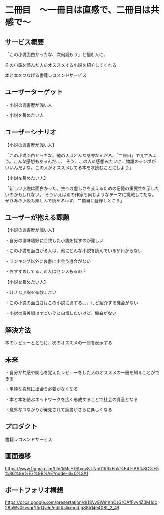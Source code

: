 # 二冊目　〜一冊目は直感で、二冊目は共感で〜

## サービス概要
「この小説面白かったな、次何読もう」と悩む人に、

その小説を読んだ人のオススメする小説を紹介してくれる、

本と本をつなげる書籍レコメンドサービス

## ユーザーターゲット
・小説の読書歴が浅い人

・小説を薦めたい人

## ユーザーシナリオ
【小説の読書歴が浅い人】

「この小説面白かったな。他の人はどんな感想なんだろ。「二冊目」で見てみよう。こんな感想もあるんだ、、、
そう、この人の感想みたいに、物語のテンポがいいんだよな。この人がオススメしてる本を次読むことにしよう」

【小説を薦めたい人】

「新しい小説は面白かった。生への虚しさを支えるための記憶の重要性を示したいのかもしれない。
そういえば別の作家も同じようなテーマに挑戦してたな。ぜひあの小説も楽しんで読めるはず。二冊目に登録しとこう」

## ユーザーが抱える課題
【小説の読書歴が浅い人】

・自分の趣味嗜好に合致した小説を探すのが難しい

・この小説を面白がる人は、他にどんな小説を読んでいるかわからない

・ランキング以外に良書に出会う機会がない

・おすすめしてるこの人はセンスあるの？

【小説を薦めたい人】

・好きな小説を布教したい

・この小説の面白さはこの小説に通ずる、、、けど紹介する機会がない

・小説の審美眼はすごいぞと自慢したいけど、機会がない

## 解決方法
本のレビューとともに、次のオススメの一冊を表示する

## 未来
・自分が共感や関心を覚えたレビューをした人のオススメの一冊を知ることができる

・単純な感想に出会う必要がなくなる

・本と本を結ぶネットワークを広く形成することで社会の資産となる

・意外なつながりが発見されて読書がさらに楽しくなる

## プロダクト
書籍レコメンドサービス

## 画面遷移
https://www.figma.com/file/kMgHDAxny8TINo01RRkFbf/%E4%BA%8C%E5%86%8A%E7%9B%AE?node-id=0%3A1

## ポートフォリオ構想
https://docs.google.com/presentation/d/18Vv9WmKnOsGrOAfFvv4Z3M1dc28bWy06vsqrY5rQy9c/edit#slide=id.g88514e408f_2_49
